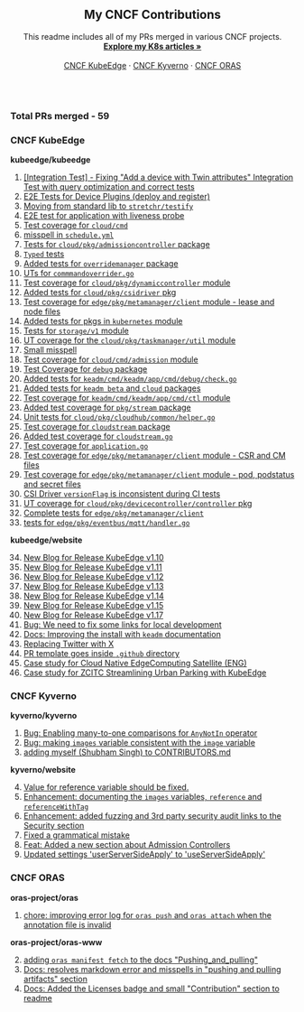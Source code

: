 <div align="center">

  <h2 align="center">My CNCF Contributions</h2>

  <p align="center">
    This readme includes all of my PRs merged in various CNCF projects.
    <br />
    <a href="https://github.com/1Shubham7/Kubernetes-Articles/blob/main/Kubernetes-Articles.md"><strong>Explore my K8s articles »</strong></a>
    <br />
    <br />
    <a href="https://github.com/kubeedge/">CNCF KubeEdge</a>
    ·
    <a href="https://github.com/kyverno/">CNCF Kyverno</a>
    ·
    <a href="https://github.com/oras-project/">CNCF ORAS</a>
  </p>
</div>

<br>
<br>

### Total PRs merged - 59

### CNCF KubeEdge

**kubeedge/kubeedge**

1. [[Integration Test] - Fixing "Add a device with Twin attributes" Integration Test with query optimization and correct tests](https://github.com/kubeedge/kubeedge/pull/6136)
2. [E2E Tests for Device Plugins (deploy and register)](https://github.com/kubeedge/kubeedge/pull/6094)
3. [Moving from standard lib to `stretchr/testify`](https://github.com/kubeedge/kubeedge/pull/5837)
4. [E2E test for application with liveness probe](https://github.com/kubeedge/kubeedge/pull/5741)
5. [Test coverage for `cloud/cmd`](https://github.com/kubeedge/kubeedge/pull/5827)
6. [misspell in `schedule.yml`](https://github.com/kubeedge/kubeedge/pull/5814)
7. [Tests for `cloud/pkg/admissioncontroller` package](https://github.com/kubeedge/kubeedge/pull/5813)
8. [`Typed` tests](https://github.com/kubeedge/kubeedge/pull/5812)
9. [Added tests for `overridemanager` package](https://github.com/kubeedge/kubeedge/pull/5810)
10. [UTs for `commmandoverrider.go`](https://github.com/kubeedge/kubeedge/pull/5809)
11. [Test coverage for `cloud/pkg/dynamiccontroller` module](https://github.com/kubeedge/kubeedge/pull/5803)
12. [Added tests for `cloud/pkg/csidriver` pkg](https://github.com/kubeedge/kubeedge/pull/5795)
13. [Test coverage for `edge/pkg/metamanager/client` module - lease and node files](https://github.com/kubeedge/kubeedge/pull/5780)
14. [Added tests for pkgs in `kubernetes` module](https://github.com/kubeedge/kubeedge/pull/5778)
15. [Tests for `storage/v1` module](https://github.com/kubeedge/kubeedge/pull/5763)
16. [UT coverage for the `cloud/pkg/taskmanager/util` module](https://github.com/kubeedge/kubeedge/pull/5751)
17. [Small misspell](https://github.com/kubeedge/kubeedge/pull/5742)
18. [Test coverage for `cloud/cmd/admission` module](https://github.com/kubeedge/kubeedge/pull/5723)
19. [Test Coverage for `debug` package](https://github.com/kubeedge/kubeedge/pull/5708)
20. [Added tests for `keadm/cmd/keadm/app/cmd/debug/check.go`](https://github.com/kubeedge/kubeedge/pull/5700)
21. [Added tests for `keadm beta` and `cloud` packages](https://github.com/kubeedge/kubeedge/pull/5695)
22. [Test coverage for `keadm/cmd/keadm/app/cmd/ctl` module](https://github.com/kubeedge/kubeedge/pull/5693)
23. [Added test coverage for `pkg/stream` package](https://github.com/kubeedge/kubeedge/pull/5690)
24. [Unit tests for `cloud/pkg/cloudhub/common/helper.go`](https://github.com/kubeedge/kubeedge/pull/5687)
25. [Test coverage for `cloudstream` package](https://github.com/kubeedge/kubeedge/pull/5684)
26. [Added test coverage for `cloudstream.go`](https://github.com/kubeedge/kubeedge/pull/5682)
27. [Test coverage for `application.go`](https://github.com/kubeedge/kubeedge/pull/5675)
28. [Test coverage for `edge/pkg/metamanager/client` module - CSR and CM files](https://github.com/kubeedge/kubeedge/pull/5757)
29. [Test coverage for `edge/pkg/metamanager/client` module - pod, podstatus and secret files](https://github.com/kubeedge/kubeedge/pull/5905)
30. [CSI Driver `versionFlag` is inconsistent during CI tests](https://github.com/kubeedge/kubeedge/pull/5928)
31. [UT coverage for `cloud/pkg/devicecontroller/controller` pkg](https://github.com/kubeedge/kubeedge/pull/5970)
32. [Complete tests for `edge/pkg/metamanager/client`](https://github.com/kubeedge/kubeedge/pull/5926)
33. [tests for `edge/pkg/eventbus/mqtt/handler.go`](https://github.com/kubeedge/kubeedge/pull/6021)

**kubeedge/website**

34. [New Blog for Release KubeEdge v1.10](https://github.com/kubeedge/website/pull/535)
35. [New Blog for Release KubeEdge v1.11](https://github.com/kubeedge/website/pull/538)
36. [New Blog for Release KubeEdge v1.12](https://github.com/kubeedge/website/pull/539)
37. [New Blog for Release KubeEdge v1.13](https://github.com/kubeedge/website/pull/542)
38. [New Blog for Release KubeEdge v1.14](https://github.com/kubeedge/website/pull/541)
39. [New Blog for Release KubeEdge v1.15](https://github.com/kubeedge/website/pull/579)
40. [New Blog for Release KubeEdge v1.17](https://github.com/kubeedge/website/pull/534)
41. [Bug: We need to fix some links for local development](https://github.com/kubeedge/website/pull/567)
42. [Docs: Improving the install with `keadm` documentation](https://github.com/kubeedge/website/pull/544)
43. [Replacing Twitter with X](https://github.com/kubeedge/website/pull/543)
44. [PR template goes inside `.github` directory](https://github.com/kubeedge/website/pull/537)
45. [Case study for Cloud Native EdgeComputing Satellite (ENG)](https://github.com/kubeedge/website/pull/655)
46. [Case study for ZCITC Streamlining Urban Parking with KubeEdge](https://github.com/kubeedge/website/pull/659)
    

### CNCF Kyverno

**kyverno/kyverno**

1. [Bug: Enabling many-to-one comparisons for `AnyNotIn` operator](https://github.com/kyverno/kyverno/pull/9462)
2. [Bug: making `images` variable consistent with the `image` variable](https://github.com/kyverno/kyverno/pull/9147)
3. [adding myself (Shubham Singh) to CONTRIBUTORS.md](https://github.com/kyverno/kyverno/pull/10149)

**kyverno/website**

4. [Value for reference variable should be fixed.](https://github.com/kyverno/website/pull/1176)
5. [Enhancement: documenting the `images` variables, `reference` and `referenceWithTag`](https://github.com/kyverno/website/pull/1162)
6. [Enhancement: added fuzzing and 3rd party security audit links to the Security section](https://github.com/kyverno/website/pull/1111)
7. [Fixed a grammatical mistake](https://github.com/kyverno/website/pull/1108)
8. [Feat: Added a new section about Admission Controllers](https://github.com/kyverno/website/pull/1086)
9. [Updated settings 'userServerSideApply' to 'useServerSideApply'](https://github.com/kyverno/website/pull/1085)

### CNCF ORAS

**oras-project/oras**

1. [chore: improving error log for `oras push` and `oras attach` when the annotation file is invalid](https://github.com/oras-project/oras/pull/1026)

**oras-project/oras-www**

2. [adding `oras manifest fetch` to the docs "Pushing_and_pulling"](https://github.com/oras-project/oras-www/pull/241)
3. [Docs: resolves markdown error and misspells in "pushing and pulling artifacts" section](https://github.com/oras-project/oras-www/pull/230)
4. [Docs: Added the Licenses badge and small "Contribution" section to readme](https://github.com/oras-project/oras-www/pull/214)
